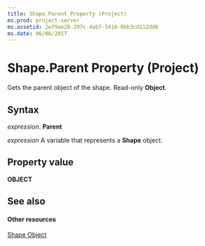 ```yaml
---
title: Shape.Parent Property (Project)
ms.prod: project-server
ms.assetid: 2ef9ae28-297c-4ab7-5416-0bb3cd112dd0
ms.date: 06/08/2017
---
```



# Shape.Parent Property (Project)
Gets the parent object of the shape. Read-only **Object**.

## Syntax

 _expression_. **Parent**

 _expression_ A variable that represents a **Shape** object.


## Property value

 **OBJECT**


## See also


#### Other resources


[Shape Object](shape-object-project.md)
